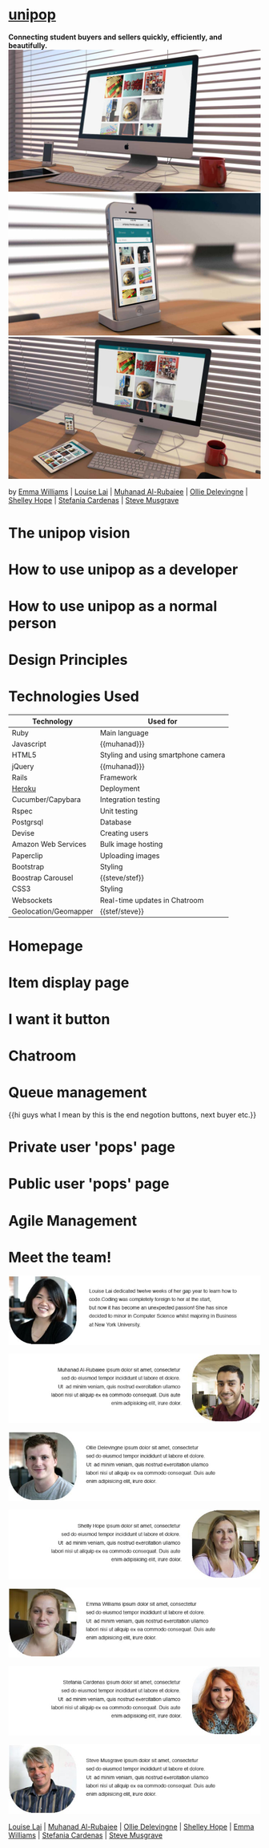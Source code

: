 [unipop]
====
**Connecting student buyers and sellers quickly, efficiently, and beautifully.**
![Unipop on an iMac](public/readme_images/iMacTemplate.jpg)	
![Unipop on an iPhone](public/readme_images/iPhoneTemplate.jpg)
![Unipop in an Apple workplace](public/readme_images/WorkspaceTemplate.jpg)

by [Emma Williams] | [Louise Lai] | [Muhanad Al-Rubaiee] | [Ollie Delevingne] | [Shelley Hope] | [Stefania Cardenas] | [Steve Musgrave]

The unipop vision
===

How to use unipop as a developer
===

How to use unipop as a normal person
===

Design Principles
===

Technologies Used
====

|Technology                 |Used for                        |
|---------------------------|--------------------------------|
|Ruby                       |Main language                   |
|Javascript                 |{{muhanad}}}                    |
|HTML5                      |Styling and using smartphone camera |
|jQuery                     |{{muhanad}}}                    |
|Rails                      |Framework                       |
|[Heroku]                   |Deployment                      |
|Cucumber/Capybara          |Integration testing             |
|Rspec                      |Unit testing                    |
|Postgrsql                  |Database                        |
|Devise                     |Creating users                  |
|Amazon Web Services        |Bulk image hosting              |
|Paperclip                  |Uploading images                |
|Bootstrap                  |Styling                         |
|Boostrap Carousel          |{{steve/stef}}                  |
|CSS3                       |Styling                         |
|Websockets                 |Real-time updates in Chatroom   |
|Geolocation/Geomapper      |{{stef/steve}}                  |


Homepage
===

Item display page
===

I want it button
===

Chatroom
===

Queue management
===
{{hi guys what I mean by this is the end negotion buttons, next buyer etc.}}

Private user 'pops' page
===

Public user 'pops' page
===

Agile Management
===

Meet the team!
===
![Louise Lai](public/readme_images/louise.jpg) 

![Muhanad Al-Rubaiee](public/readme_images/muhanad.jpg) 

![Ollie Delevingne](public/readme_images/ollie.jpg) 

![Shelley Hope](public/readme_images/shelley.jpg) 

![Emma Williams](public/readme_images/emma.jpg) 

![Stefania Cardenas](public/readme_images/stef.jpg)

![Steve Musgrave](public/readme_images/steve.jpg) 

[Louise Lai] | [Muhanad Al-Rubaiee] | [Ollie Delevingne] | [Shelley Hope] | [Emma Williams] | [Stefania Cardenas] | [Steve Musgrave]



[Emma Williams]:https://github.com/Em01
[Louise Lai]:https://github.com/loulai
[Muhanad Al-Rubaiee]:https://github.com/muhanad40
[Ollie Delevingne]:https://github.com/odelevingne
[Shelley Hope]:https://github.com/ShelleyHope
[Stefania Cardenas]:https://github.com/stefaniacardenas
[Steve Musgrave]:https://github.com/StephanMusgrave
[Heroku]:http://unipop.herokuapp.com/
[unipop]:http://unipop.herokuapp.com/
